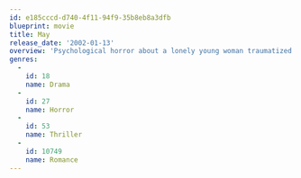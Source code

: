 ```yaml
---
id: e185cccd-d740-4f11-94f9-35b8eb8a3dfb
blueprint: movie
title: May
release_date: '2002-01-13'
overview: 'Psychological horror about a lonely young woman traumatized by a difficult childhood, and her increasingly desperate attempts to connect with the people around her.'
genres:
  -
    id: 18
    name: Drama
  -
    id: 27
    name: Horror
  -
    id: 53
    name: Thriller
  -
    id: 10749
    name: Romance
---
```

